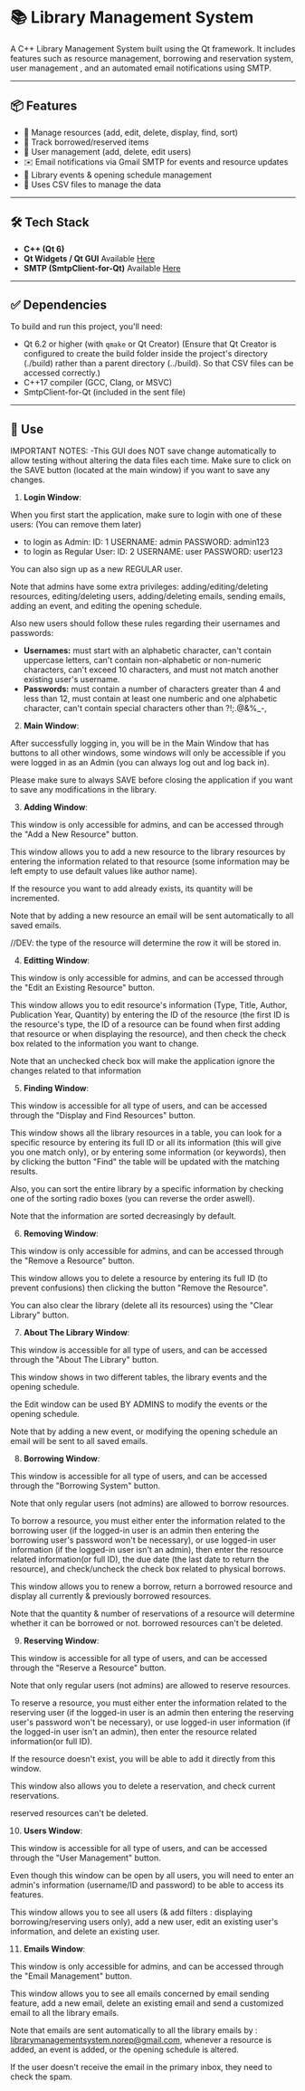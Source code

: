 # 📚 Library Management System
A C++ Library Management System built using the Qt framework. It includes features such as resource management, borrowing and reservation system, user management , and an automated email notifications using SMTP.


---

## 📦 Features

- 📘 Manage resources (add, edit, delete, display, find, sort)
- 🧭 Track borrowed/reserved items
- 👥 User management (add, delete, edit users)
- ✉️ Email notifications via Gmail SMTP for events and resource updates
- 📅 Library events & opening schedule management
- 💾 Uses CSV files to manage the data


---

## 🛠️ Tech Stack

- **C++ (Qt 6)**
- **Qt Widgets / Qt GUI** Available [Here](https://www.qt.io/download-dev)
- **SMTP (SmtpClient-for-Qt)** Available [Here](https://github.com/bluetiger9/SmtpClient-for-Qt#)

---

## ✅ Dependencies

To build and run this project, you'll need:

- Qt 6.2 or higher (with `qmake` or Qt Creator)
(Ensure that Qt Creator is configured to create the build folder inside the project's directory (./build) rather than a parent directory (../build). So that CSV files can be accessed correctly.)
- C++17 compiler (GCC, Clang, or MSVC)
- SmtpClient-for-Qt (included in the sent file)

---

## 🚀 Use

IMPORTANT NOTES:
    -This GUI does NOT save change automatically to allow testing without altering the data files each time.
        Make sure to click on the SAVE button (located at the main window) if you want to save any changes.


1. **Login Window**:

When you first start the application, make sure to login with one of these users: (You can remove them later)

- to login as Admin: ID: 1 USERNAME: admin PASSWORD: admin123
- to login as Regular User: ID: 2 USERNAME: user PASSWORD: user123

You can also sign up as a new REGULAR user.

Note that admins have some extra privileges: adding/editing/deleting resources, editing/deleting users, adding/deleting emails, sending emails, adding an event, and editing the opening schedule.

Also new users should follow these rules regarding their usernames and passwords:
- **Usernames:** must start with an alphabetic character, can't contain uppercase letters, can't contain non-alphabetic or non-numeric characters, can't exceed 10 characters, and must not match another existing user's username.
- **Passwords:** must contain a number of characters greater than 4 and less than 12, must contain at least one numberic and one alphabetic character, can't contain special characters other than ?!;.@&%_-,

2. **Main Window**:

After successfully logging in, you will be in the Main Window that has buttons to all other windows, some windows will only be accessible if you were logged in as an Admin (you can always log out and log back in).

Please make sure to always SAVE before closing the application if you want to save any modifications in the library.

3. **Adding Window**:

This window is only accessible for admins, and can be accessed through the "Add a New Resource" button.

This window allows you to add a new resource to the library resources by entering the information related to that resource (some information may be left empty to use default values like author name).

If the resource you want to add already exists, its quantity will be incremented.

Note that by adding a new resource an email will be sent automatically to all saved emails.

//DEV: the type of the resource will determine the row it will be stored in.

4. **Editting Window**:

This window is only accessible for admins, and can be accessed through the "Edit an Existing Resource" button.

This window allows you to edit resource's information (Type, Title, Author, Publication Year, Quantity) by entering the ID of the resource (the first ID is the resource's type, the ID of a resource can be found when first adding that resource or when displaying the  resource), and then check the check box related to the information you want to change.

Note that an unchecked check box will make the application ignore the changes related to that information

5. **Finding Window**:

This window is accessible for all type of users, and can be accessed through the "Display and Find Resources" button.

This window shows all the library resources in a table, you can look for a specific resource by entering its full ID or all its information (this will give you one match only), or by entering some information (or keywords), then by clicking the button "Find" the table will be updated with the matching results.

Also, you can sort the entire library by a specific information by checking one of the sorting radio boxes (you can reverse the order aswell).

Note that the information are sorted decreasingly by default.

6. **Removing Window**:

This window is only accessible for admins, and can be accessed through the "Remove a Resource" button.

This window allows you to delete a resource by entering its full ID (to prevent confusions) then clicking the button "Remove the Resource".

You can also clear the library (delete all its resources) using the "Clear Library" button.

7. **About The Library Window**:

This window is accessible for all type of users, and can be accessed through the "About The Library" button.

This window shows in two different tables, the library events and the opening schedule.

the Edit window can be used BY ADMINS to modify the events or the opening schedule.

Note that by adding a new event, or modifying the opening schedule an email will be sent to all saved emails.

8. **Borrowing Window**:

This window is accessible for all type of users, and can be accessed through the "Borrowing System" button.

Note that only regular users (not admins) are allowed to borrow resources.

To borrow a resource, you must either enter the information related to the borrowing user (if the logged-in user is an admin then entering the borrowing user's password won't be necessary), or use logged-in user information (if the logged-in user isn't an admin), then enter the resource related information(or full ID), the due date (the last date to return the resource), and check/uncheck the check box related to physical borrows.

This window allows you to renew a borrow, return a borrowed resource and display all currently & previously borrowed resources.

Note that the quantity & number of reservations of a resource will determine whether it can be borrowed or not.
borrowed resources can't be deleted.

9. **Reserving Window**:

This window is accessible for all type of users, and can be accessed through the "Reserve a Resource" button.

Note that only regular users (not admins) are allowed to reserve resources.

To reserve a resource, you must either enter the information related to the reserving user (if the logged-in user is an admin then entering the reserving user's password won't be necessary), or use logged-in user information (if the logged-in user isn't an admin), then enter the resource related information(or full ID).

If the resource doesn't exist, you will be able to add it directly from this window.

This window also allows you to delete a reservation, and check current reservations.

reserved resources can't be deleted.

10. **Users Window**:

This window is accessible for all type of users, and can be accessed through the "User Management" button.

Even though this window can be open by all users, you will need to enter an admin's information (username/ID and password) to be able to access its features.

This window allows you to see all users (& add filters : displaying borrowing/reserving users only), add a new user, edit an existing user's information, and delete an existing user.

11. **Emails Window**:

This window is only accessible for admins, and can be accessed through the "Email Management" button.

This window allows you to see all emails concerned by email sending feature, add a new email, delete an existing email and send a customized email to all the library emails.

Note that emails are sent automatically to all the library emails by : librarymanagementsystem.norep@gmail.com, whenever a resource is added, an event is added, or the opening schedule is altered.

If the user doesn't receive the email in the primary inbox, they need to check the spam.

